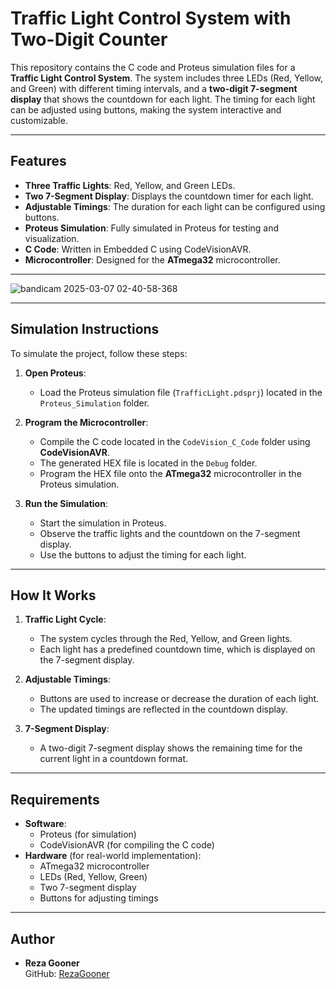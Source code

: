 # Traffic Light Control System with Two-Digit Counter

This repository contains the C code and Proteus simulation files for a **Traffic Light Control System**. The system includes three LEDs (Red, Yellow, and Green) with different timing intervals, and a **two-digit 7-segment display** that shows the countdown for each light. The timing for each light can be adjusted using buttons, making the system interactive and customizable.

---

## Features
- **Three Traffic Lights**: Red, Yellow, and Green LEDs.
- **Two 7-Segment Display**: Displays the countdown timer for each light.
- **Adjustable Timings**: The duration for each light can be configured using buttons.
- **Proteus Simulation**: Fully simulated in Proteus for testing and visualization.
- **C Code**: Written in Embedded C using CodeVisionAVR.
- **Microcontroller**: Designed for the **ATmega32** microcontroller.

---

![bandicam 2025-03-07 02-40-58-368](https://github.com/user-attachments/assets/191d6322-5526-4059-bfc6-5e4605477a78)

---
## Simulation Instructions
To simulate the project, follow these steps:

1. **Open Proteus**:
   - Load the Proteus simulation file (`TrafficLight.pdsprj`) located in the `Proteus_Simulation` folder.

2. **Program the Microcontroller**:
   - Compile the C code located in the `CodeVision_C_Code` folder using **CodeVisionAVR**.
   - The generated HEX file is located in the `Debug` folder.
   - Program the HEX file onto the **ATmega32** microcontroller in the Proteus simulation.

3. **Run the Simulation**:
   - Start the simulation in Proteus.
   - Observe the traffic lights and the countdown on the 7-segment display.
   - Use the buttons to adjust the timing for each light.

---


## How It Works
1. **Traffic Light Cycle**:
   - The system cycles through the Red, Yellow, and Green lights.
   - Each light has a predefined countdown time, which is displayed on the 7-segment display.

2. **Adjustable Timings**:
   - Buttons are used to increase or decrease the duration of each light.
   - The updated timings are reflected in the countdown display.

3. **7-Segment Display**:
   - A two-digit 7-segment display shows the remaining time for the current light in a countdown format.

---

## Requirements
- **Software**:
  - Proteus (for simulation)
  - CodeVisionAVR (for compiling the C code)
- **Hardware** (for real-world implementation):
  - ATmega32 microcontroller
  - LEDs (Red, Yellow, Green)
  - Two 7-segment display
  - Buttons for adjusting timings

---

## Author
- **Reza Gooner**  
  GitHub: [RezaGooner](https://github.com/RezaGooner)
